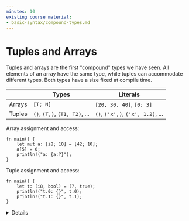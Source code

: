 ```yaml
---
minutes: 10
existing course material:
- basic-syntax/compound-types.md
---
```


# Tuples and Arrays

Tuples and arrays are the first "compound" types we have seen. All elements of
an array have the same type, while tuples can accommodate different types.
Both types have a size fixed at compile time.

|        | Types                         | Literals                          |
|--------|-------------------------------|-----------------------------------|
| Arrays | `[T; N]`                      | `[20, 30, 40]`, `[0; 3]`          |
| Tuples | `()`, `(T,)`, `(T1, T2)`, ... | `()`, `('x',)`, `('x', 1.2)`, ... |

Array assignment and access:

<!-- mdbook-xgettext: skip -->
```rust,editable
fn main() {
    let mut a: [i8; 10] = [42; 10];
    a[5] = 0;
    println!("a: {a:?}");
}
```

Tuple assignment and access:

<!-- mdbook-xgettext: skip -->
```rust,editable
fn main() {
    let t: (i8, bool) = (7, true);
    println!("t.0: {}", t.0);
    println!("t.1: {}", t.1);
}
```

<details>

Key points:

Arrays:

* A value of the array type `[T; N]` holds `N` (a compile-time constant) elements of the same type `T`.
  Note that the length of the array is *part of its type*, which means that `[u8; 3]` and
  `[u8; 4]` are considered two different types. Slices, which have a size determined at runtime,
  are covered later.

* Try accessing an out-of-bounds array element. Array accesses are checked at
  runtime. Rust can usually optimize these checks away, and they can be avoided
  using unsafe Rust.

* We can use literals to assign values to arrays.

* The `println!` macro asks for the debug implementation with the `?` format
  parameter: `{}` gives the default output, `{:?}` gives the debug output. Types such as
  integers and strings implement the default output, but arrays only implement the debug output.
  This means that we must use debug output here.

* Adding `#`, eg `{a:#?}`, invokes a "pretty printing" format, which can be easier to read.

Tuples:

* Like arrays, tuples have a fixed length.

* Tuples group together values of different types into a compound type.

* Fields of a tuple can be accessed by the period and the index of the value, e.g. `t.0`, `t.1`.

* The empty tuple `()` is also known as the "unit type". It is both a type, and
  the only valid value of that type - that is to say both the type and its value
  are expressed as `()`. It is used to indicate, for example, that a function or
  expression has no return value, as we'll see in a future slide.
    * You can think of it as `void` that can be familiar to you from other
      programming languages.

</details>
